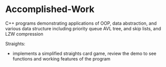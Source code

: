 # Accomplished-Work
C++ programs demonstrating applications of OOP, data abstraction, and various data structure including priority queue AVL tree, and skip lists, and LZW compression

Straights:
- implements a simplified straights card game, review the demo to see functions and working features of the program

